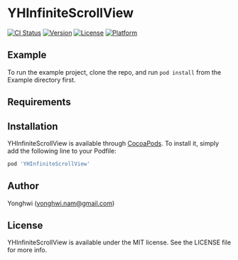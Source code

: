 # YHInfiniteScrollView

[![CI Status](http://img.shields.io/travis/yonghwinam/YHInfiniteScrollView.svg?style=flat)](https://travis-ci.org/yonghwinam/YHInfiniteScrollView)
[![Version](https://img.shields.io/cocoapods/v/YHInfiniteScrollView.svg?style=flat)](http://cocoapods.org/pods/YHInfiniteScrollView)
[![License](https://img.shields.io/cocoapods/l/YHInfiniteScrollView.svg?style=flat)](http://cocoapods.org/pods/YHInfiniteScrollView)
[![Platform](https://img.shields.io/cocoapods/p/YHInfiniteScrollView.svg?style=flat)](http://cocoapods.org/pods/YHInfiniteScrollView)

## Example

To run the example project, clone the repo, and run `pod install` from the Example directory first.

## Requirements

## Installation

YHInfiniteScrollView is available through [CocoaPods](http://cocoapods.org). To install
it, simply add the following line to your Podfile:

```ruby
pod 'YHInfiniteScrollView'
```

## Author

Yonghwi (yonghwi.nam@gmail.com)

## License

YHInfiniteScrollView is available under the MIT license. See the LICENSE file for more info.
